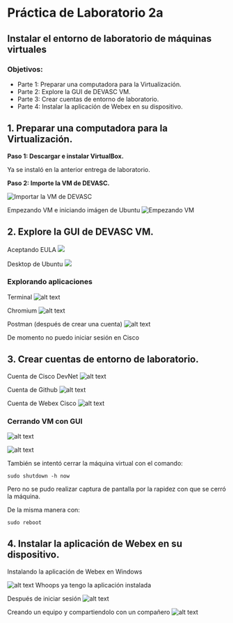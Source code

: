 # Práctica de Laboratorio 2a

## **Instalar el entorno de laboratorio de máquinas virtuales**

### Objetivos:

- Parte 1: Preparar una computadora para la Virtualización.
- Parte 2: Explore la GUI de DEVASC VM.
- Parte 3: Crear cuentas de entorno de laboratorio.
- Parte 4: Instalar la aplicación de Webex en su dispositivo.

## 1. Preparar una computadora para la Virtualización.

**Paso 1: Descargar e instalar VirtualBox.**

Ya se instaló en la anterior entrega de laboratorio.

**Paso 2: Importe la VM de DEVASC.**

![Importar la VM de DEVASC](images/image.png)

Empezando VM e iniciando imágen de Ubuntu
![Empezando VM](images/image-1.png)

## 2. Explore la GUI de DEVASC VM.

Aceptando EULA
![](images/image-2.png)

Desktop de Ubuntu
![](images/image-3.png)

### Explorando aplicaciones

Terminal
![alt text](images/image-4.png)

Chromium
![alt text](images/image-5.png)

Postman (después de crear una cuenta)
![alt text](images/image-6.png)

De momento no puedo iniciar sesión en Cisco

## 3. Crear cuentas de entorno de laboratorio.

Cuenta de Cisco DevNet
![alt text](images/image-8.png)

Cuenta de Github
![alt text](images/image-7.png)

Cuenta de Webex Cisco
![alt text](images/image-9.png)

### Cerrando VM con GUI

![alt text](images/image-10.png)

![alt text](images/image-11.png)

También se intentó cerrar la máquina virtual con el comando:

```
sudo shutdown -h now
```

Pero no se pudo realizar captura de pantalla por la rapidez con que se cerró la máquina.

De la misma manera con:

```
sudo reboot
```

## 4. Instalar la aplicación de Webex en su dispositivo.

Instalando la aplicación de Webex en Windows

![alt text](images/image-13.png)
Whoops ya tengo la aplicación instalada

Después de iniciar sesión
![alt text](images/image-14.png)

Creando un equipo y compartiendolo con un compañero
![alt text](images/image-15.png)

